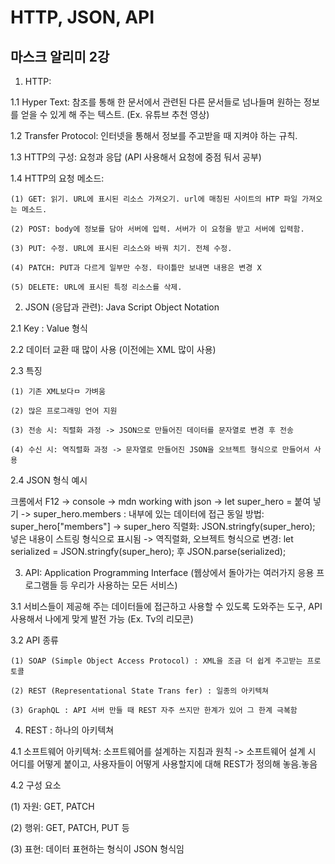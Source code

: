 # HTTP, JSON, API
## 마스크 알리미 2강

1. HTTP: 

1.1 Hyper Text: 참조를 통해 한 문서에서 관련된 다른 문서들로 넘나들며 원하는 정보를 얻을 수 있게 해 주는 텍스트.
(Ex. 유튜브 추천 영상) 

1.2 Transfer Protocol: 인터넷을 통해서 정보를 주고받을 때 지켜야 하는 규칙.

1.3 HTTP의 구성: 요청과 응답 (API 사용해서 요청에 중점 둬서 공부)

1.4 HTTP의 요청 메소드:
  
    (1) GET: 읽기. URL에 표시된 리소스 가져오기. url에 매칭된 사이트의 HTP 파일 가져오는 메소드.
  
    (2) POST: body에 정보를 담아 서버에 입력. 서버가 이 요청을 받고 서버에 입력함.
    
    (3) PUT: 수정. URL에 표시된 리소스와 바꿔 치기. 전체 수정.
  
    (4) PATCH: PUT과 다르게 일부만 수정. 타이틀만 보내면 내용은 변경 X
  
    (5) DELETE: URL에 표시된 특정 리소스를 삭제.


2. JSON (응답과 관련): Java Script Object Notation

2.1 Key : Value 형식

2.2 데이터 교환 때 많이 사용 (이전에는 XML 많이 사용)

2.3 특징

    (1) 기존 XML보다ㅁ 가벼움
    
    (2) 많은 프로그래밍 언어 지원
    
    (3) 전송 시: 직렬화 과정 -> JSON으로 만들어진 데이터를 문자열로 변경 후 전송
    
    (4) 수신 시: 역직렬화 과정 -> 문자열로 만들어진 JSON을 오브젝트 형식으로 만들어서 사용

2.4  JSON 형식 예시
  
  크롬에서 F12 -> console -> mdn working with json -> let super_hero = 붙여 넣기 -> super_hero.members : 내부에 있는 데이터에 접근
  동일 방법: super_hero["members"] -> super_hero 직렬화: JSON.stringfy(super_hero); 넣은 내용이 스트링 형식으로 표시됨 
  -> 역직렬화, 오브젝트 형식으로 변경: let serialized = JSON.stringfy(super_hero); 후 JSON.parse(serialized);


3. API: Application Programming Interface (웹상에서 돌아가는 여러가지 응용 프로그램들 등 우리가 사용하는 모든 서비스)

3.1 서비스들이 제공해 주는 데이터들에 접근하고 사용할 수 있도록 도와주는 도구, API 사용해서 나에게 맞게 발전 가능 (Ex. Tv의 리모콘)

3.2 API 종류
  
    (1) SOAP (Simple Object Access Protocol) : XML을 조금 더 쉽게 주고받는 프로토콜
  
    (2) REST (Representational State Trans fer) : 일종의 아키텍쳐
  
    (3) GraphQL : API 서버 만들 때 REST 자주 쓰지만 한계가 있어 그 한계 극복함
 
4. REST : 하나의 아키텍쳐

4.1 소프트웨어 아키텍쳐: 소프트웨어를 설계하는 지침과 원칙 -> 소프트웨어 설계 시 어디를 어떻게 붙이고, 사용자들이 어떻게 사용할지에 대해 REST가 정의해 놓음.놓음

4.2 구성 요소
  
  (1) 자원: GET, PATCH
  
  (2) 행위: GET, PATCH, PUT 등
   
  (3) 표현: 데이터 표현하는 형식이 JSON 형식임
